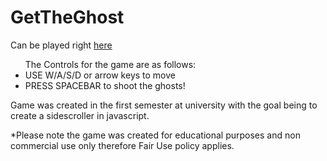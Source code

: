 # GetTheGhost

Can be played right <a href="https://htmlpreview.github.io/?https://github.com/Crossware/GetTheGhost/blob/master/Ghost.html">here</a>

<ul>
The Controls for the game are as follows:
<li>USE W/A/S/D or arrow keys to move</li>
<li>PRESS SPACEBAR to shoot the ghosts!</li>
</ul>

Game was created in the first semester at university with the goal being to create a sidescroller in javascript.

*Please note the game was created for educational purposes and non commercial use only therefore Fair Use policy applies.
